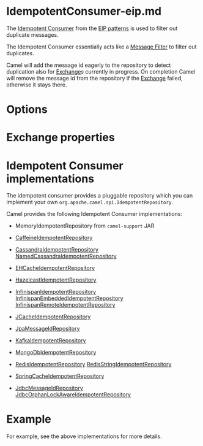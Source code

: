 # IdempotentConsumer-eip.md

The [Idempotent
Consumer](http://www.enterpriseintegrationpatterns.com/IdempotentReceiver.html)
from the [EIP patterns](#enterprise-integration-patterns.adoc) is used
to filter out duplicate messages.

The Idempotent Consumer essentially acts like a [Message
Filter](#filter-eip.adoc) to filter out duplicates.

Camel will add the message id eagerly to the repository to detect
duplication also for [Exchange](#manual::exchange.adoc)*s* currently in
progress. On completion Camel will remove the message id from the
repository if the [Exchange](#manual::exchange.adoc) failed, otherwise
it stays there.

# Options

# Exchange properties

# Idempotent Consumer implementations

The idempotent consumer provides a pluggable repository which you can
implement your own `org.apache.camel.spi.IdempotentRepository`.

Camel provides the following Idempotent Consumer implementations:

-   MemoryIdempotentRepository from `camel-support` JAR

-   [CaffeineIdempotentRepository](#ROOT:caffeine-cache-component.adoc)

-   [CassandraIdempotentRepository](#ROOT:cql-component.adoc)
    [NamedCassandraIdempotentRepository](#ROOT:cql-component.adoc)

-   [EHCacheIdempotentRepository](#ROOT:ehcache-component.adoc)

-   [HazelcastIdempotentRepository](#ROOT:hazelcast-summary.adoc)

-   [InfinispanIdempotentRepository](#ROOT:infinispan-component.adoc)
    [InfinispanEmbeddedIdempotentRepository](#ROOT:infinispan-component.adoc)
    [InfinispanRemoteIdempotentRepository](#ROOT:infinispan-component.adoc)

-   [JCacheIdempotentRepository](#ROOT:jcache-component.adoc)

-   [JpaMessageIdRepository](#ROOT:jpa-component.adoc)

-   [KafkaIdempotentRepository](#ROOT:kafka-component.adoc)

-   [MongoDbIdempotentRepository](#ROOT:mongodb-component.adoc)

-   [RedisIdempotentRepository](#ROOT:spring-redis-component.adoc)
    [RedisStringIdempotentRepository](#ROOT:spring-redis-component.adoc)

-   [SpringCacheIdempotentRepository](#manual::spring.adoc)

-   [JdbcMessageIdRepository](#ROOT:sql-component.adoc)
    [JdbcOrphanLockAwareIdempotentRepository](#ROOT:sql-component.adoc)

# Example

For example, see the above implementations for more details.
